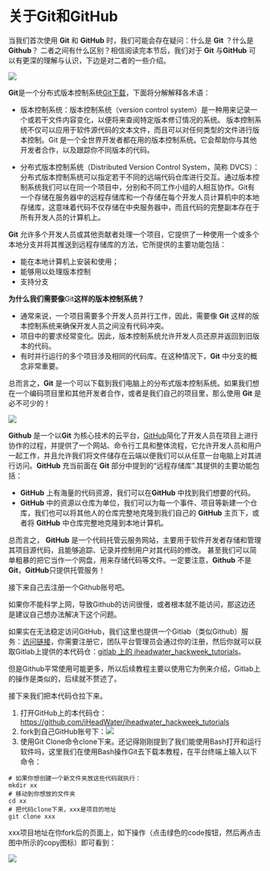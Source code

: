 # 关于Git和GitHub

当我们首次使用 **Git** 和 **GitHub** 时，我们可能会存在疑问：什么是 **Git** ？什么是**Github**？ 二者之间有什么区别？相信阅读完本节后，我们对于 **Git** 与**GitHub** 可以有更深的理解与认识，下边是对二者的一些介绍。

![](../img/git.jpg)

**Git**是一个分布式版本控制系统[Git下载](https://git-scm.com/downloads)，下面将分解解释各术语：

- 版本控制系统：版本控制系统（version control system）是一种用来记录一个或若干文件内容变化，以便将来查阅特定版本修订情况的系统。 版本控制系统不仅可以应用于软件源代码的文本文件，而且可以对任何类型的文件进行版本控制。Git 是一个全世界开发者都在用的版本控制系统。它会帮助你与其他开发者合作，以及跟踪你不同版本的代码。

- 分布式版本控制系统（Distributed Version Control System，简称 DVCS）：分布式版本控制系统可以指定若干不同的远端代码仓库进行交互。通过版本控制系统我们可以在同一个项目中，分别和不同工作小组的人相互协作。Git有一个存储在服务器中的远程存储库和一个存储在每个开发人员计算机中的本地存储库，这意味着代码不仅存储在中央服务器中，而且代码的完整副本存在于所有开发人员的计算机上。

**Git** 允许多个开发人员或其他贡献者处理一个项目，它提供了一种使用一个或多个本地分支并将其推送到远程存储库的方法，它所提供的主要功能包括：

- 能在本地计算机上安装和使用；
- 能够用以处理版本控制
- 支持分支

**为什么我们需要像**Git**这样的版本控制系统？**

- 通常来说，一个项目需要多个开发人员并行工作，因此，需要像 **Git** 这样的版本控制系统来确保开发人员之间没有代码冲突。
- 项目中的要求经常变化。因此，版本控制系统允许开发人员还原并返回到旧版本的代码。
- 有时并行运行的多个项目涉及相同的代码库。在这种情况下，**Git** 中分支的概念非常重要。

总而言之，**Git** 是一个可以下载到我们电脑上的分布式版本控制系统。如果我们想在一个编码项目里和其他开发者合作，或者是我们自己的项目里，那么使用 **Git** 是必不可少的！

![](../img/github.jpg)

**Github** 是一个以**Git** 为核心技术的云平台，[GitHub](https://github.com/)简化了开发人员在项目上进行协作的过程，并提供了一个网站、命令行工具和整体流程，它允许开发人员和用户一起工作，并且允许我们将文件储存在云端以便我们可以从任意一台电脑上对其进行访问。**GitHub** 充当前面在 **Git** 部分中提到的“远程存储库”.其提供的主要功能包括：

- **GitHub** 上有海量的代码资源，我们可以在**GitHub** 中找到我们想要的代码。
- **GitHub** 中的资源以仓库为单位，我们可以为每一个事件、项目等新建一个仓库，我们也可以将其他人的仓库完整地克隆到我们自己的 **GitHub** 主页下，或者将 **GitHub** 中仓库完整地克隆到本地计算机。

总而言之， **GitHub**  是一个代码托管云服务网站，主要用于软件开发者存储和管理其项目源代码，且能够追踪、记录并控制用户对其代码的修改。 甚至我们可以简单粗暴的把它当作一个网盘，用来存储代码等文件。一定要注意，**Github** 不是 **Git**，**GitHub**只提供托管服务！

接下来自己去注册一个Github账号吧。

如果你不能科学上网，导致Github的访问很慢，或者根本就不能访问，那这边还是建议自己想办法解决下这个问题。

如果实在无法稳定访问GitHub，我们这里也提供一个Gitlab（类似Github）服务：[访问链接](http://124.93.160.156:18888/)，你需要注册它，团队平台管理员会通过你的注册，然后你就可以获取Gitlab上提供的本代码仓：[gitlab 上的 iheadwater_hackweek_tutorials](http://124.93.160.156:18888/ouyangwenyu/iheadwater_hackweek_tutorials)。

但是Github平常使用可能更多，所以后续教程主要以使用它为例来介绍，Gitlab上的操作是类似的，后续就不赘述了。

接下来我们把本代码仓拉下来。

1. 打开GitHub上的本代码仓：https://github.com/iHeadWater/iheadwater_hackweek_tutorials
2. fork到自己GitHub账号下：![](../img/github_fork.png)
3. 使用Git Clone命令clone下来。还记得刚刚提到了我们能使用Bash打开和运行软件吗，这里我们在使用Bash操作Git去下载本教程，在平台终端上输入以下命令：

```Shell
# 如果你想创建一个新文件夹放这些代码就执行：
mkdir xx
# 移动到你想放的文件夹
cd xx
# 把代码clone下来，xxx是项目的地址
git clone xxx
```

xxx项目地址在你fork后的页面上，如下操作（点击绿色的code按钮，然后再点击图中所示的copy图标）即可看到：

![](../img/github_clone.png)
